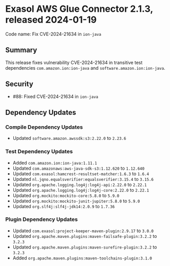 # Exasol AWS Glue Connector 2.1.3, released 2024-01-19

Code name: Fix CVE-2024-21634 in `ion-java`

## Summary

This release fixes vulnerability CVE-2024-21634 in transitive test dependencies `com.amazon.ion:ion-java` and `software.amazon.ion:ion-java`.

## Security

* #88: Fixed CVE-2024-21634 in `ion-java`

## Dependency Updates

### Compile Dependency Updates

* Updated `software.amazon.awssdk:s3:2.22.0` to `2.23.6`

### Test Dependency Updates

* Added `com.amazon.ion:ion-java:1.11.1`
* Updated `com.amazonaws:aws-java-sdk-s3:1.12.620` to `1.12.640`
* Updated `com.exasol:hamcrest-resultset-matcher:1.6.3` to `1.6.4`
* Updated `nl.jqno.equalsverifier:equalsverifier:3.15.4` to `3.15.6`
* Updated `org.apache.logging.log4j:log4j-api:2.22.0` to `2.22.1`
* Updated `org.apache.logging.log4j:log4j-core:2.22.0` to `2.22.1`
* Updated `org.mockito:mockito-core:5.8.0` to `5.9.0`
* Updated `org.mockito:mockito-junit-jupiter:5.8.0` to `5.9.0`
* Updated `org.slf4j:slf4j-jdk14:2.0.9` to `1.7.36`

### Plugin Dependency Updates

* Updated `com.exasol:project-keeper-maven-plugin:2.9.17` to `3.0.0`
* Updated `org.apache.maven.plugins:maven-failsafe-plugin:3.2.2` to `3.2.3`
* Updated `org.apache.maven.plugins:maven-surefire-plugin:3.2.2` to `3.2.3`
* Added `org.apache.maven.plugins:maven-toolchains-plugin:3.1.0`
